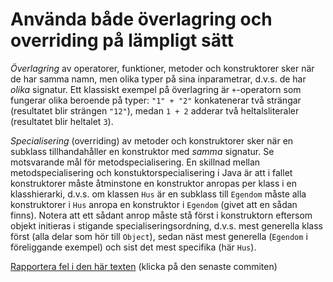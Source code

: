 # Använda både överlagring och overriding på lämpligt sätt

*Överlagring* av operatorer, funktioner, metoder och konstruktorer
sker när de har samma namn, men olika typer på sina inparametrar,
d.v.s. de har *olika* signatur. Ett klassiskt exempel på
överlagring är `+`-operatorn som fungerar olika beroende på typer:
`"1" + "2"` konkatenerar två strängar (resultatet blir strängen
`"12"`), medan `1 + 2` adderar två heltalsliteraler (resultatet
blir heltalet `3`).

*Specialisering* (overriding) av metoder och konstruktorer sker
när en subklass tillhandahåller en konstruktor med *samma*
signatur. Se motsvarande mål för metodspecialisering. En skillnad
mellan metodspecialisering och konstuktorspecialisering i Java är
att i fallet konstruktorer måste åtminstone en konstruktor anropas
per klass i en klasshierarki, d.v.s. om klassen `Hus` är en
subklass till `Egendom` måste alla konstruktorer i `Hus` anropa en
konstruktor i `Egendom` (givet att en sådan finns). Notera att ett
sådant anrop måste stå först i konstruktorn eftersom objekt
initieras i stigande specialiseringsordning, d.v.s. mest generella
klass först (alla delar som hör till `Object`), sedan näst mest
generella (`Egendom` i föreliggande exempel) och sist det mest
specifika (här `Hus`).

[Rapportera fel i den här texten](https://github.com/IOOPM-UU/achievements/commits/master/B5.md) (klicka på den senaste commiten)